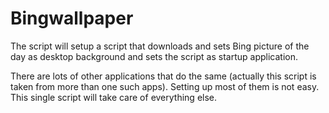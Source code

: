 # Bingwallpaper
The script will setup a script that downloads and sets Bing picture of the day as desktop background and sets the script as startup application.

There are lots of other applications that do the same (actually this script is taken from more than one such apps). Setting up most of them is not easy. This single script will take care of everything else. 
